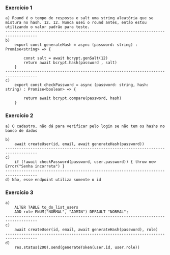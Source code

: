 ### Exercício 1

    a) Round é o tempo de resposta e salt uma string aleatória que se mistura no hash. 12. 12. Nunca usei o round antes, então estou utilizando o valor padrão para teste.
    ------------------------------------------------------------------------------------
    b)
        export const generateHash = async (password: string) : Promise<string> => {

            const salt = await bcrypt.genSalt(12)
            return await bcrypt.hash(password , salt)
        }
    ------------------------------------------------------------------------------------
    c)
        export const checkPassword = async (password: string, hash: string) : Promise<boolean> => {

            return await bcrypt.compare(password, hash)
        }

### Exercício 2

    a) O cadastro, não dá para verificar pelo login se não tem os hashs no banco de dados

    b) 
        await createUser(id, email, await generateHash(password))
    ------------------------------------------------------------------------------------
    c)
        if (!await checkPassword(password, user.password)) { throw new Error("Senha incorreta") }
    ------------------------------------------------------------------------------------
    d) Não, esse endpoint utiliza somente o id

### Exercício 3

    a)
        ALTER TABLE to_do_list_users
        ADD role ENUM("NORMAL", "ADMIN") DEFAULT "NORMAL";
    ------------------------------------------------------------------------------------
    c) 
        await createUser(id, email, await generateHash(password), role)
    ------------------------------------------------------------------------------------
    d)
        res.status(200).send(generateToken(user.id, user.role))

